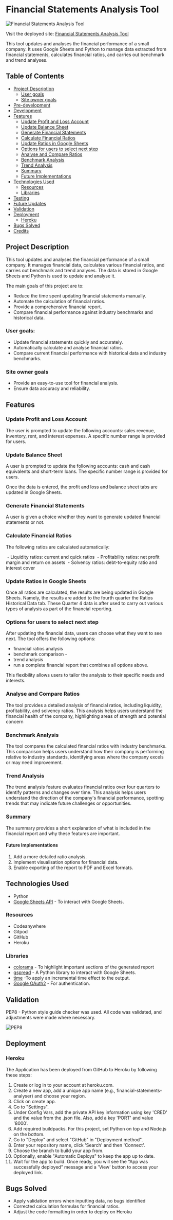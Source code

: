 # Financial Statements Analysis Tool

![Financial Statements Analysis Tool](assets/financial-statements-analyser.png)

Visit the deployed site: [Financial Statements Analysis Tool](https://fin-statements-analysis-tool-13d33c22c8d1.herokuapp.com/)

This tool updates and analyses the financial performance of a small company. It uses Google Sheets and Python to manage data extracted from financial statements, calculates financial ratios, and carries out benchmark and trend analyses.
## Table of Contents

- [Project Description](#project-description)
  - [User goals](#user-goals)
  - [Site owner goals](#site-owner-goals)
- [Pre-development](#pre-development)
- [Development](#development)
- [Features](#features)
  - [Update Profit and Loss Account](#update-profit-and-loss-account)
  - [Update Balance Sheet](#update-balance-sheet)
  - [Generate Financial Statements](#generate-financial-statements)
  - [Calculate Financial Ratios](#calculate-financial-ratios)
  - [Update Ratios in Google Sheets](#update-ratios-in-google-sheets)
  - [Options for users to select next step](#options-for-users-to-select-next-step)
  - [Analyse and Compare Ratios](#analyse-and-compare-ratios)
  - [Benchmark Analysis](#benchmark-analysis)
  - [Trend Analysis](#trend-analysis)
  - [Summary](#summary)
  - [Future Implementations](#future-implementations)
- [Technologies Used](#technologies-used)
    - [Resources](#resources)
  - [Libraries](#libraries)
- [Testing](#testing)
- [Future Updates](#future-updates)
- [Validation](#validation)
- [Deployment](#deployment)
    - [Heroku](#heroku)
- [Bugs Solved](#bugs-solved)
- [Credits](#credits)

## Project Description

This tool updates and analyses the financial performance of a small company. It manages financial data, calculates various financial ratios, and carries out benchmark and trend analyses. The data is stored in Google Sheets and Python is used to update and analyse it.

The main goals of this project are to:

- Reduce the time spent updating financial statements manually.
- Automate the calculation of financial ratios.
- Provide a comprehensive financial report.
- Compare financial performance against industry benchmarks and historical data.

### User goals:

- Update financial statements quickly and accurately.
- Automatically calculate and analyse financial ratios.
- Compare current financial performance with historical data and industry benchmarks.

### Site owner goals

- Provide an easy-to-use tool for financial analysis.
- Ensure data accuracy and reliability.

## Features

### Update Profit and Loss Account

The user is prompted to update the following accounts: sales revenue, inventory, rent, and interest expenses. A specific number range is provided for users. 

### Update Balance Sheet

A user is prompted to update the following accounts: cash and cash equivalents and short-term loans. The specific number range is provided for users. 

Once the data is entered, the profit and loss and balance sheet tabs are updated in Google Sheets.

### Generate Financial Statements

A user is given a choice whether they want to generate updated financial statements or not. 

### Calculate Financial Ratios


The following ratios are calculated automatically:

 - Liquidity ratios: current and quick ratios
 - Profitability ratios: net profit margin and return on assets
 - Solvency ratios: debt-to-equity ratio and interest cover

### Update Ratios in Google Sheets

Once all ratios are calculated, the results are being updated in Google Sheets. Namely, the results are added to the fourth quarter the Ratios Historical Data tab. These Quarter 4 data is after used to carry out various types of analysis as part of the financial reporting.


### Options for users to select next step

After updating the financial data, users can choose what they want to see next. The tool offers the following options:
- financial ratios analysis
- benchmark comparison -
- trend analysis
- run a complete financial report that combines all options above. 

This flexibility allows users to tailor the analysis to their specific needs and interests.


### Analyse and Compare Ratios


The tool provides a detailed analysis of financial ratios, including liquidity, profitability, and solvency ratios. This analysis helps users understand the financial health of the company, highlighting areas of strength and potential concern


### Benchmark Analysis

The tool compares the calculated financial ratios with industry benchmarks. This comparison helps users understand how their company is performing relative to industry standards, identifying areas where the company excels or may need improvement.

### Trend Analysis

The trend analysis feature evaluates financial ratios over four quarters to identify patterns and changes over time. This analysis helps users understand the direction of the company's financial performance, spotting trends that may indicate future challenges or opportunities.


### Summary


The summary provides a short explanation of what is included in the financial report and why these features are important.

#### Future Implementations

1. Add a more detailed ratio analysis.
2. Implement visualisation options for financial data.
3. Enable exporting of the report to PDF and Excel formats.

## Technologies Used

- Python
- [Google Sheets API](https://developers.google.com/sheets/api) - To interact with Google Sheets.

### Resources

- Codeanywhere
- Gitpod
- GitHub
- Heroku


### Libraries

- [colorama](https://pypi.org/project/colorama/) - To highlight important sections of the generated report
- [gspread](https://github.com/burnash/gspread) - A Python library to interact with Google Sheets.
- [time](https://docs.python.org/3/library/time.html) -To apply an incremental time effect to the output.
- [Google OAuth2](https://google-auth.readthedocs.io/en/latest/) - For authentication.


## Validation

PEP8 - Python style guide checker was used. All code was validated, and adjustments were made where necessary.

![PEP8](assets/pep8-python-linter.png)


## Deployment

### Heroku

The Application has been deployed from GitHub to Heroku by following these steps:

1. Create or log in to your account at heroku.com.
2. Create a new app, add a unique app name (e.g., financial-statements-analyser) and choose your region.
3. Click on create app.
4. Go to "Settings".
5. Under Config Vars, add the private API key information using key 'CRED' and the value from the .json file. Also, add a key 'PORT' and value '8000'.
6. Add required buildpacks. For this project, set Python on top and Node.js on the bottom.
7. Go to "Deploy" and select "GitHub" in "Deployment method".
8. Enter your repository name, click 'Search' and then 'Connect'.
9. Choose the branch to build your app from.
10. Optionally, enable "Automatic Deploys" to keep the app up to date.
11. Wait for the app to build. Once ready, you will see the “App was successfully deployed” message and a 'View' button to access your deployed link.


## Bugs Solved

- Apply validation errors when inputting data, no bugs identified
- Corrected calculation formulas for financial ratios.
- Adjust the code formatting in order to deploy on Heroku